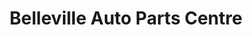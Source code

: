 ---
title: "Belleville Auto Parts Centre"
url: /belleville/belleville-auto-parts-centre/
shop: car parts
---